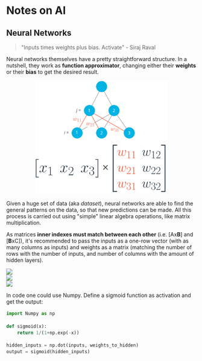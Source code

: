 # Notes on AI

## Neural Networks

> "Inputs times weights plus bias. Activate" - Siraj Raval

Neural networks themselves have a pretty straightforward structure. In a nutshell, they work as **function approximator**, changing either their **weights** or their **bias** to get the desired result.

<p align="center">
	<img height="300" src="https://github.com/darroyolpz/AI-notes/blob/master/Images/NN.png?raw=true">
</p>

Given a huge set of data (aka *dataset*), neural networks are able to find the general patterns on the data, so that new predictions can be made. All this process is carried out using "simple" linear algebra operations, like matrix multiplication.

As matrices **inner indexes must match between each other** (i.e. [Ax**B**] and [**B**xC]), it's recommended to pass the inputs as a one-row vector (with as many columns as inputs) and weights as a matrix (matching the number of rows with the number of inputs, and number of columns with the amount of hidden layers).

<img src="https://latex.codecogs.com/svg.latex?\Large&space;h_1=x_1w_{11}+x_2w_{21}+x_3w_{31}" style="display:block;margin:auto">

<img src="https://latex.codecogs.com/svg.latex?\Large&space;h_2=x_1w_{12}+x_2w_{22}+x_3w_{32}" style="display:block;margin:auto">

<img src="https://latex.codecogs.com/svg.latex?\Large&space;h_3=x_1w_{13}+x_2w_{23}+x_3w_{33}" style="display:block;margin:auto">

In code one could use Numpy. Define a sigmoid function as activation and get the output:

```python
import Numpy as np

def sigmoid(x):
    return 1/(1+np.exp(-x))

hidden_inputs = np.dot(inputs, weights_to_hidden)
output = sigmoid(hidden_inputs)
```

